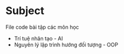 # Subject
File code bài tập các môn  học
- Trí tuệ nhân tạo - AI
- Nguyên lý lập trình hướng đối tượng - OOP
